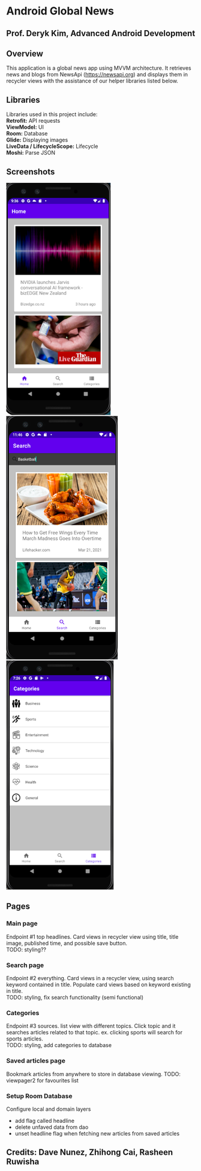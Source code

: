 # Android Global News
## Prof. Deryk Kim, Advanced Android Development

## Overview
This application is a global news app using MVVM architecture. It retrieves news and blogs from NewsApi (https://newsapi.org)
and displays them in recycler views with the assistance of our helper libraries listed below.

## Libraries
Libraries used in this project include:  
**Retrofit:** API requests  
**ViewModel:** UI  
**Room:** Database  
**Glide:** Displaying images  
**LiveData / LifecycleScope:** Lifecycle  
**Moshi:** Parse JSON  

## Screenshots
![homePage](./screenshots/home.PNG)
![searchPage](./screenshots/search.PNG)
![categoriesPage](./screenshots/categories.PNG)

## Pages

### Main page
Endpoint #1 top headlines. Card views in recycler view using title, title image,
published time, and possible save button.  
TODO: styling??

### Search page
Endpoint #2 everything. Card views in a recycler view, using search keyword contained in title. Populate card views based on keyword existing in title.  
TODO: styling, fix search functionality (semi functional)

### Categories
Endpoint #3 sources. list view with different topics. Click topic and it searches articles related to that topic. ex. clicking sports will search for sports articles.  
TODO: styling, add categories to database

### Saved articles page
Bookmark articles from anywhere to store in database
viewing.
TODO: viewpager2 for favourites list

### Setup Room Database
Configure local and domain layers
- add flag called headline
- delete unfaved data from dao
- unset headline flag when fetching new articles from saved articles


## Credits: Dave Nunez, Zhihong Cai, Rasheen Ruwisha
